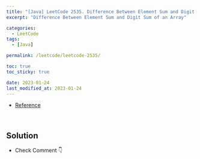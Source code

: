 ```yaml
---
title: "[Java] LeetCode 2535. Difference Between Element Sum and Digit Sum of an Array"
excerpt: "Difference Between Element Sum and Digit Sum of an Array"

categories:
  - LeetCode
tags:
  - [Java]

permalink: /leetcode/leetcode-2535/

toc: true
toc_sticky: true

date: 2023-01-24
last_modified_at: 2023-01-24
---
```


- [Reference](https://leetcode.com/problems/difference-between-element-sum-and-digit-sum-of-an-array/)

<br>

## Solution

- Check Comment 👇